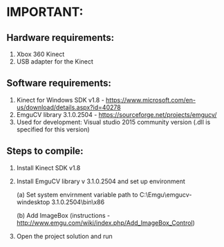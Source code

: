 <h1>IMPORTANT:</h1>

<h2>Hardware requirements:</h2>

1. Xbox 360 Kinect
2. USB adapter for the Kinect

<h2>Software requirements:</h2>

1. Kinect for Windows SDK v1.8 - https://www.microsoft.com/en-us/download/details.aspx?id=40278
2. EmguCV library 3.1.0.2504 - https://sourceforge.net/projects/emgucv/
3. Used for development: Visual studio 2015 community version (.dll is specified for this version)

<h2>Steps to compile:</h2>

1. Install Kinect SDK v1.8
2. Install EmguCV library v 3.1.0.2504 and set up environment

	(a) Set system envirnment variable path to C:\Emgu\emgucv-windesktop 3.1.0.2504\bin\x86
	
	(b) Add ImageBox (instructions - http://www.emgu.com/wiki/index.php/Add_ImageBox_Control)
3. Open the project solution and run

